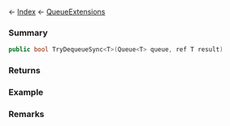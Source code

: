 ← [Index](Api-Index) ← [QueueExtensions](System.Collections.Generic.QueueExtensions)

### Summary

```csharp
public bool TryDequeueSync<T>(Queue<T> queue, ref T result)
```

### Returns

### Example

### Remarks

